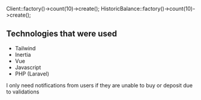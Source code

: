 Client::factory()->count(10)->create();
HistoricBalance::factory()->count(10)->create();

## Technologies that were used
* Tailwind
* Inertia
* Vue
* Javascript
* PHP (Laravel)

I only need notifications from users if they are unable to buy or deposit due to validations
